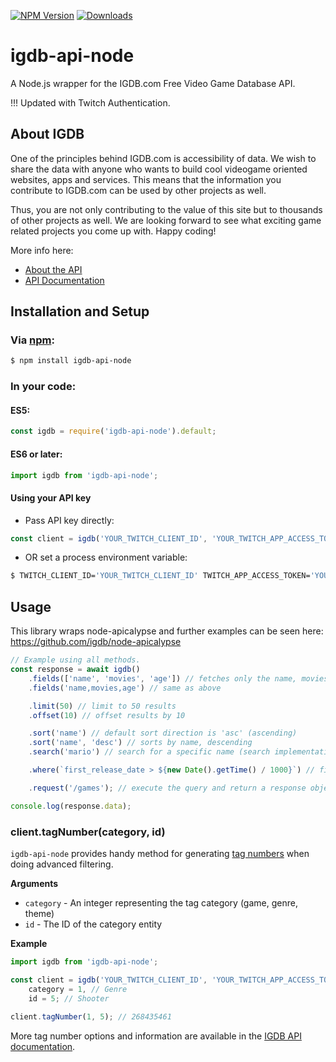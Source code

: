 [![NPM Version](https://img.shields.io/npm/v/igdb-api-node.svg)](https://www.npmjs.com/package/igdb-api-node)
[![Downloads](https://img.shields.io/npm/dm/igdb-api-node.svg)](https://www.npmjs.com/package/igdb-api-node)

# igdb-api-node

A Node.js wrapper for the IGDB.com Free Video Game Database API.

!!! Updated with Twitch Authentication.

## About IGDB
One of the principles behind IGDB.com is accessibility of data. We wish to share the data with anyone who wants to build cool videogame oriented websites, apps and services. This means that the information you contribute to IGDB.com can be used by other projects as well.

Thus, you are not only contributing to the value of this site but to thousands of other projects as well. We are looking forward to see what exciting game related projects you come up with. Happy coding!

More info here:
* [About the API](https://www.igdb.com/api)
* [API Documentation](https://api-docs.igdb.com)


## Installation and Setup

### Via [npm](https://www.npmjs.com/package/igdb-api-node):
```bash
$ npm install igdb-api-node
```

### In your code:

#### ES5:
```javascript
const igdb = require('igdb-api-node').default;
```

#### ES6 or later:
```javascript
import igdb from 'igdb-api-node';
```

#### Using your API key

* Pass API key directly:
```javascript
const client = igdb('YOUR_TWITCH_CLIENT_ID', 'YOUR_TWITCH_APP_ACCESS_TOKEN');
```

* OR set a process environment variable:
```bash
$ TWITCH_CLIENT_ID='YOUR_TWITCH_CLIENT_ID' TWITCH_APP_ACCESS_TOKEN='YOUR_TWITCH_APP_ACCESS_TOKEN' node yourCode.js
```

## Usage

This library wraps node-apicalypse and further examples can be seen here: https://github.com/igdb/node-apicalypse

```js
// Example using all methods.
const response = await igdb()
    .fields(['name', 'movies', 'age']) // fetches only the name, movies, and age fields
    .fields('name,movies,age') // same as above

    .limit(50) // limit to 50 results
    .offset(10) // offset results by 10

    .sort('name') // default sort direction is 'asc' (ascending)
    .sort('name', 'desc') // sorts by name, descending
    .search('mario') // search for a specific name (search implementations can vary)

    .where(`first_release_date > ${new Date().getTime() / 1000}`) // filter the results

    .request('/games'); // execute the query and return a response object

console.log(response.data);
```

### client.tagNumber(category, id)

`igdb-api-node` provides handy method for generating [tag numbers](https://api-docs.igdb.com/#tag-numbers) when doing advanced filtering.

__Arguments__

* `category` - An integer representing the tag category (game, genre, theme)
* `id` - The ID of the category entity

__Example__
```javascript
import igdb from 'igdb-api-node';

const client = igdb('YOUR_TWITCH_CLIENT_ID', 'YOUR_TWITCH_APP_ACCESS_TOKEN'),
    category = 1, // Genre
    id = 5; // Shooter
    
client.tagNumber(1, 5); // 268435461
```

More tag number options and information are available in the [IGDB API documentation](https://api-docs.igdb.com/#tag-numbers).
